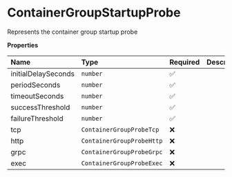 # ContainerGroupStartupProbe

Represents the container group startup probe

**Properties**

| Name                | Type                      | Required | Description |
| :------------------ | :------------------------ | :------- | :---------- |
| initialDelaySeconds | `number`                  | ✅       |             |
| periodSeconds       | `number`                  | ✅       |             |
| timeoutSeconds      | `number`                  | ✅       |             |
| successThreshold    | `number`                  | ✅       |             |
| failureThreshold    | `number`                  | ✅       |             |
| tcp                 | `ContainerGroupProbeTcp`  | ❌       |             |
| http                | `ContainerGroupProbeHttp` | ❌       |             |
| grpc                | `ContainerGroupProbeGrpc` | ❌       |             |
| exec                | `ContainerGroupProbeExec` | ❌       |             |
